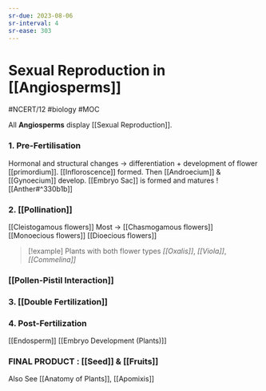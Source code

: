 ```yaml
---
sr-due: 2023-08-06
sr-interval: 4
sr-ease: 303
---
```

# Sexual Reproduction in [[Angiosperms]]
#NCERT/12 #biology #MOC 

All **Angiosperms** display [[Sexual Reproduction]].

### 1. Pre-Fertilisation
Hormonal and structural changes -> differentiation + development of flower [[primordium]]. 
[[Infloroscence]] formed.
Then [[Androecium]] & [[Gynoecium]] develop.
[[Embryo Sac]] is formed and matures
![[Anther#^330b1b]]

### 2. [[Pollination]]
[[Cleistogamous flowers]]
Most -> [[Chasmogamous flowers]]
[[Monoecious flowers]]
[[Dioecious flowers]]

> [!example] Plants with both flower types
> *[[Oxalis]]*, *[[Viola]]*, *[[Commelina]]*

### [[Pollen-Pistil Interaction]]
### 3. [[Double Fertilization]]
### 4. Post-Fertilization
[[Endosperm]]
[[Embryo Development (Plants)]]

### FINAL PRODUCT : [[Seed]] & [[Fruits]]

Also See [[Anatomy of Plants]], [[Apomixis]] 